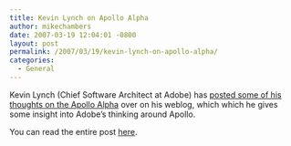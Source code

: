```yaml
---
title: Kevin Lynch on Apollo Alpha
author: mikechambers
date: 2007-03-19 12:04:01 -0800
layout: post
permalink: /2007/03/19/kevin-lynch-on-apollo-alpha/
categories:
  - General
---
```



Kevin Lynch (Chief Software Architect at Adobe) has [posted some of his thoughts on the Apollo Alpha][1] over on his weblog, which which he gives some insight into Adobe&#8217;s thinking around Apollo.

You can read the entire post [here][1].

 [1]: http://www.klynch.com/archives/000086.html